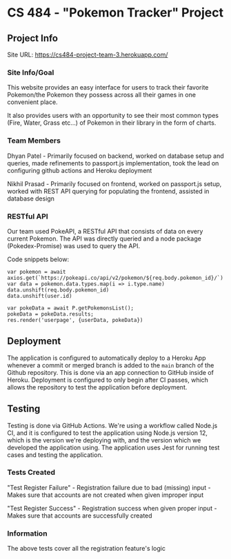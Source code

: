 # CS 484 - "Pokemon Tracker" Project

## Project Info

Site URL: https://cs484-project-team-3.herokuapp.com/

### Site Info/Goal

This website provides an easy interface for users to track their favorite Pokemon/the Pokemon they possess across all their games in one convenient place. 

It also provides users with an opportunity to see their most common types (Fire, Water, Grass etc...) of Pokemon in their library in the form of charts.


### Team Members

Dhyan Patel - Primarily focused on backend, worked on database setup and queries, made refinements to passport.js
implementation, took the lead on configuring github actions and Heroku deployment

Nikhil Prasad - Primarily focused on frontend, worked on passport.js setup, worked with REST API querying for populating the frontend, assisted in database
design

### RESTful API

Our team used PokeAPI, a RESTful API that consists of data on every current Pokemon. The API was directly queried and a
node package (Pokedex-Promise) was used to query the API.

Code snippets below:

```
var pokemon = await axios.get(`https://pokeapi.co/api/v2/pokemon/${req.body.pokemon_id}/`)
var data = pokemon.data.types.map(i => i.type.name)
data.unshift(req.body.pokemon_id)
data.unshift(user.id)
```

```
var pokeData = await P.getPokemonsList();
pokeData = pokeData.results;
res.render('userpage', {userData, pokeData})
```

## Deployment

The application is configured to automatically deploy to a Heroku App whenever a commit or merged branch is added to the
`main` branch of the Github repository. This is done via an app connection to GitHub inside of Heroku. Deployment is
configured to only begin after CI passes, which allows the repository to test the application before deployment.

## Testing

Testing is done via GitHub Actions. We're using a workflow called Node.js CI, and it is configured to test the application
using Node.js version 12, which is the version we're deploying with, and the version which we developed the application using.
The application uses Jest for running test cases and testing the application.

### Tests Created

"Test Register Failure" - Registration failure due to bad (missing) input - Makes sure that accounts are not created when given
improper input

"Test Register Success" - Registration success when given proper input - Makes sure that accounts are successfully created

### Information

The above tests cover all the registration feature's logic
